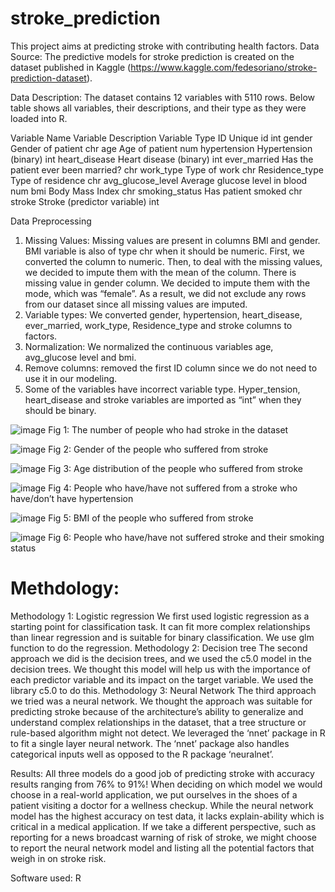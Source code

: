 # stroke_prediction
This project aims at predicting stroke with contributing health factors.
Data Source: 
The predictive models for stroke prediction is created on the dataset published in Kaggle (https://www.kaggle.com/fedesoriano/stroke-prediction-dataset).

Data Description:
The dataset contains 12 variables with 5110 rows. Below table shows all variables, their descriptions, and their type as they were loaded into R.

Variable Name	Variable Description	Variable Type
ID	Unique id	int
gender	Gender of patient	chr
age	Age of patient	num
hypertension	Hypertension (binary)	int
heart_disease	Heart disease (binary)	int
ever_married	Has the patient ever been married?	chr
work_type	Type of work	chr
Residence_type	Type of residence	chr
avg_glucose_level	Average glucose level in blood	num
bmi	Body Mass Index	chr
smoking_status	Has patient smoked	chr
stroke	Stroke (predictor variable)	int

Data Preprocessing
1. Missing Values: Missing values are present in columns BMI and gender. BMI variable is also of type chr when it should be numeric. First, we converted the column to numeric. Then, to deal with the missing values, we decided to impute them with the mean of the column. There is missing value in gender column. We decided to impute them with the mode, which was “female”. As a result, we did not exclude any rows from our dataset since all missing values are imputed.
2. Variable types: We converted gender, hypertension, heart_disease, ever_married, work_type, Residence_type and stroke columns to factors. 
3. Normalization: We normalized the continuous variables age, avg_glucose level and bmi.
4. Remove columns: removed the first ID column since we do not need to use it in our modeling.
5. Some of the variables have incorrect variable type. Hyper_tension, heart_disease and stroke variables are imported as “int” when they should be binary.

![image](https://user-images.githubusercontent.com/22393419/147868662-38c579a0-5b64-4d9b-8e87-5017edf1f968.png)
Fig 1: The number of people who had stroke in the dataset

![image](https://user-images.githubusercontent.com/22393419/147868680-daffa1b7-e8f5-44f0-9bbc-e487e8347e6d.png)
Fig 2: Gender of the people who suffered from stroke

![image](https://user-images.githubusercontent.com/22393419/147868689-e1325e05-6128-4e10-b9ef-e7ac389f4547.png)
Fig 3: Age distribution of the people who suffered from stroke

![image](https://user-images.githubusercontent.com/22393419/147868700-f3b95308-1c84-4b7e-a7ff-0ea281b18a66.png)
Fig 4: People who have/have not suffered from a stroke who have/don’t have hypertension

![image](https://user-images.githubusercontent.com/22393419/147868705-e351ab61-6adb-4920-a1fb-019f77d235e9.png)
Fig 5: BMI of the people who suffered from stroke

![image](https://user-images.githubusercontent.com/22393419/147868718-e020d35a-4c84-42ce-b100-7b75244dbf46.png)
Fig 6: People who have/have not suffered stroke and their smoking status

# Methdology:
Methodology 1: Logistic regression
We first used logistic regression as a starting point for classification task. It can fit more complex relationships than linear regression and is suitable for binary classification. We use glm function to do the regression. 
Methodology 2: Decision tree 
The second approach we did is the decision trees, and we used the c5.0 model in the decision trees. We thought this model will help us with the importance of each predictor variable and its impact on the target variable. 
We used the library c5.0 to do this. 
Methodology 3: Neural Network 
The third approach we tried was a neural network. We thought the approach was suitable for predicting stroke because of the architecture’s ability to generalize and understand complex relationships in the dataset, that a tree structure or rule-based algorithm might not detect.  We leveraged the ‘nnet’ package in R to fit a single layer neural network. The ‘nnet’ package also handles categorical inputs well as opposed to the R package ‘neuralnet’. 

Results:
All three models do a good job of predicting stroke with accuracy results ranging from 76% to 91%! When deciding on which model we would choose in a real-world application, we put ourselves in the shoes of a patient visiting a doctor for a wellness checkup. While the neural network model has the highest accuracy on test data, it lacks explain-ability which is critical in a medical application. If we take a different perspective, such as reporting for a news broadcast warning of risk of stroke, we might choose to report the neural network model and listing all the potential factors that weigh in on stroke risk.

Software used: R
